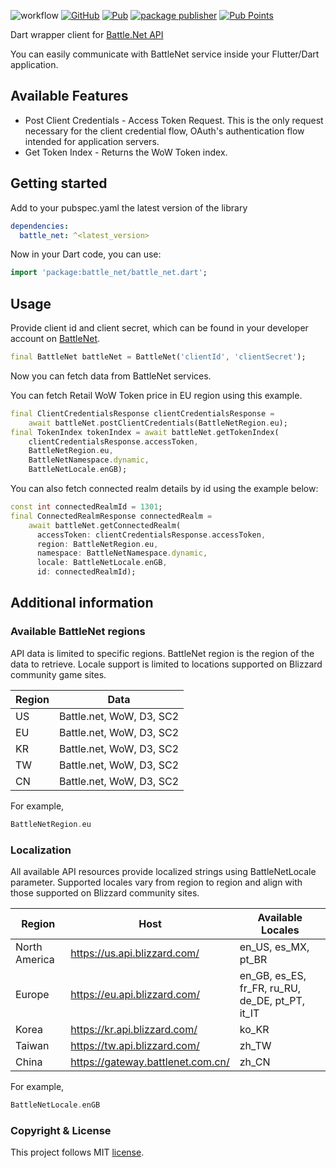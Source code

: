 <!-- 
This README describes the package. If you publish this package to pub.dev,
this README's contents appear on the landing page for your package.

For information about how to write a good package README, see the guide for
[writing package pages](https://dart.dev/guides/libraries/writing-package-pages). 

For general information about developing packages, see the Dart guide for
[creating packages](https://dart.dev/guides/libraries/create-library-packages)
and the Flutter guide for
[developing packages and plugins](https://flutter.dev/developing-packages). 
-->
![workflow](https://github.com/vmpay/battle_net_dart/actions/workflows/main.yml/badge.svg)
[![GitHub](https://img.shields.io/github/license/vmpay/battle_net_dart?color=salad&logo=github)](https://github.com/vmpay/battle_net_dart/blob/master/LICENSE)
[![Pub](https://img.shields.io/pub/v/battle_net.svg?logo=dart&logoColor=blue)](https://pub.dev/packages/battle_net)
[![package publisher](https://img.shields.io/pub/publisher/battle_net.svg?logo=dart&logoColor=blue)](https://pub.dev/packages/battle_net/publisher)
[![Pub Points](https://img.shields.io/pub/points/battle_net?logo=flutter&logoColor=lightblue)](https://pub.dev/packages/battle_net)


Dart wrapper client for [Battle.Net API](https://develop.battle.net/documentation)

You can easily communicate with BattleNet service inside your Flutter/Dart application.   

## Available Features

* Post Client Credentials - Access Token Request. This is the only request necessary for the client 
credential flow, OAuth's authentication flow intended for application servers.
* Get Token Index - Returns the WoW Token index.

## Getting started

Add to your pubspec.yaml the latest version of the library

```yaml
dependencies:
  battle_net: ^<latest_version>
```

Now in your Dart code, you can use:

```dart
import 'package:battle_net/battle_net.dart';
```

## Usage

Provide client id and client secret, which can be found in your developer account on [BattleNet](https://develop.battle.net/access/clients).

```dart
final BattleNet battleNet = BattleNet('clientId', 'clientSecret');
```

Now you can fetch data from BattleNet services. 

You can fetch Retail WoW Token price in EU region using this example.

```dart
final ClientCredentialsResponse clientCredentialsResponse =
    await battleNet.postClientCredentials(BattleNetRegion.eu);
final TokenIndex tokenIndex = await battleNet.getTokenIndex(
    clientCredentialsResponse.accessToken,
    BattleNetRegion.eu,
    BattleNetNamespace.dynamic,
    BattleNetLocale.enGB);
```

You can also fetch connected realm details by id using the example below:

```dart
const int connectedRealmId = 1301;
final ConnectedRealmResponse connectedRealm = 
    await battleNet.getConnectedRealm(
      accessToken: clientCredentialsResponse.accessToken,
      region: BattleNetRegion.eu,
      namespace: BattleNetNamespace.dynamic,
      locale: BattleNetLocale.enGB,
      id: connectedRealmId);
```

## Additional information

### Available BattleNet regions

API data is limited to specific regions. BattleNet region is the region of the data to retrieve.
Locale support is limited to locations supported on Blizzard community game sites.

| Region | Data                     |
|--------|--------------------------|
| US     | Battle.net, WoW, D3, SC2 |
| EU     | Battle.net, WoW, D3, SC2 |
| KR     | Battle.net, WoW, D3, SC2 |
| TW     | Battle.net, WoW, D3, SC2 |
| CN     | Battle.net, WoW, D3, SC2 |

For example,
```dart
BattleNetRegion.eu
```

### Localization

All available API resources provide localized strings using BattleNetLocale parameter. Supported
locales vary from region to region and align with those supported on Blizzard community sites.

| Region        | Host                               | Available Locales                               |
|---------------|------------------------------------|-------------------------------------------------|
| North America | https://us.api.blizzard.com/       | en_US, es_MX, pt_BR                             |
| Europe        | https://eu.api.blizzard.com/       | en_GB, es_ES, fr_FR, ru_RU, de_DE, pt_PT, it_IT |
| Korea         | https://kr.api.blizzard.com/       | ko_KR                                           |
| Taiwan        | https://tw.api.blizzard.com/       | zh_TW                                           |
| China         | https://gateway.battlenet.com.cn/  | zh_CN                                           |

For example,
```dart
BattleNetLocale.enGB
```

### Copyright & License
This project follows MIT [license](https://github.com/vmpay/battle_net_dart/blob/master/LICENSE).
